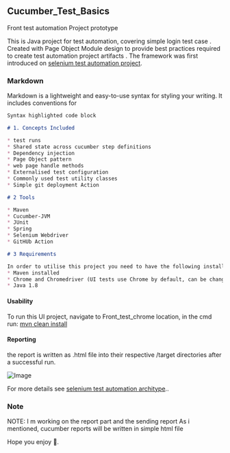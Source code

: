 ## Cucumber_Test_Basics
Front test automation Project prototype 

This is Java project for test automation, covering simple login test case . Created with Page Object Module design to provide best practices required to create test automation project artifacts . The framework was first introduced on [selenium test automation project](https://testexecution.wixsite.com/ihebathimni/post/selenium-maven-test-automation-project).

### Markdown

Markdown is a lightweight and easy-to-use syntax for styling your writing. It includes conventions for

```markdown
Syntax highlighted code block

# 1. Concepts Included

* test runs
* Shared state across cucumber step definitions
* Dependency injection
* Page Object pattern
* web page handle methods
* Externalised test configuration
* Commonly used test utility classes
* Simple git deployment Action

# 2 Tools

* Maven
* Cucumber-JVM
* JUnit
* Spring
* Selenium Webdriver
* GitHUb Action

# 3 Requirements

In order to utilise this project you need to have the following installed locally:
* Maven installed 
* Chrome and Chromedriver (UI tests use Chrome by default, can be changed in config)
* Java 1.8

```
#### Usability
To run this UI project, navigate to Front_test_chrome location, in the cmd  run:
 [mvn clean install](url)

#### Reporting
the report is written as .html file into their respective /target directories after a successful run.


[](url) ![Image](https://i.giphy.com/media/349qKnoIBHK1i/giphy.gif)


For more details see [selenium test automation architype](https://testexecution.wixsite.com/ihebathimni/post/selenium-maven-test-automation-project)..

### Note
NOTE: 
I m working on the report part and the sending report As i mentioned, cucumber reports will be written in simple html file 

Hope you enjoy 🙂.
